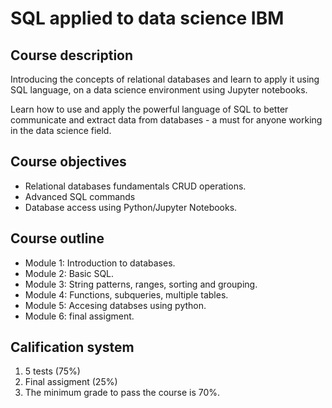 # SQL applied to data science IBM

## Course description

Introducing the concepts of relational databases and learn to apply it using SQL language, on a data science environment using Jupyter notebooks.

Learn how to use and apply the powerful language of SQL to better communicate and extract data from databases - a must for anyone working in the data science field.

## Course objectives

- Relational databases fundamentals CRUD operations.
- Advanced SQL commands
- Database access using Python/Jupyter Notebooks.

## Course outline

- Module 1: Introduction to databases.
- Module 2: Basic SQL.
- Module 3: String patterns, ranges, sorting and grouping.
- Module 4: Functions, subqueries, multiple tables.
- Module 5: Accesing databses using python.
- Module 6: final assigment.

## Calification system

1. 5 tests (75%)
2. Final assigment (25%)
3. The minimum grade to pass the course is 70%.
